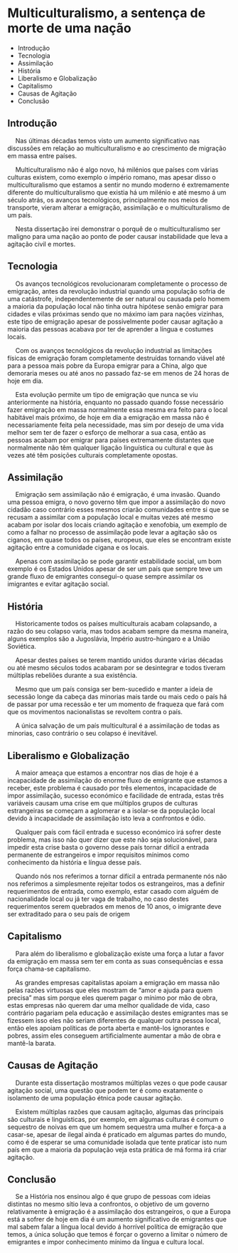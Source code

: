 # Multiculturalismo, a sentença de morte de uma nação 

* Introdução
* Tecnologia
* Assimilação
* História
* Liberalismo e Globalização
* Capitalismo
* Causas de Agitação
* Conclusão

## Introdução 
&emsp; Nas últimas décadas temos visto um aumento significativo nas discussões em relação ao multiculturalismo e ao crescimento de migração em massa entre países.

&emsp; Multiculturalismo não é algo novo, há milénios que países com várias culturas existem, como exemplo o império romano, mas apesar disso o multiculturalismo que estamos a sentir no mundo moderno é extremamente diferente do multiculturalismo que existia há um milénio e até mesmo á um século atrás, os avanços tecnológicos, principalmente nos meios de transporte, vieram alterar a emigração, assimilação e o multiculturalismo de um país. 

&emsp; Nesta dissertação irei demonstrar o porquê de o multiculturalismo ser maligno para uma nação ao ponto de poder causar instabilidade que leva a agitação civil e mortes. 

## Tecnologia 
&emsp; Os avanços tecnológicos revolucionaram completamente o processo de emigração, antes da revolução industrial quando uma população sofria de uma catástrofe, independentemente de ser natural ou causada pelo homem a maioria da população local não tinha outra hipótese senão emigrar para cidades e vilas próximas sendo que no máximo iam para nações vizinhas, este tipo de emigração apesar de possivelmente poder causar agitação a maioria das pessoas acabava por ter de aprender a língua e costumes locais. 

&emsp; Com os avanços tecnológicos da revolução industrial as limitações físicas de emigração foram completamente destruídas tornando viável até para a pessoa mais pobre da Europa emigrar para a China, algo que demoraria meses ou até anos no passado faz-se em menos de 24 horas de hoje em dia. 

&emsp; Esta evolução permite um tipo de emigração que nunca se viu anteriormente na história, enquanto no passado quando fosse necessário fazer emigração em massa normalmente essa mesma era feito para o local habitável mais próximo, de hoje em dia a emigração em massa não é necessariamente feita pela necessidade, mas sim por desejo de uma vida melhor sem ter de fazer o esforço de melhorar a sua casa, então as pessoas acabam por emigrar para países extremamente distantes que normalmente não têm qualquer ligação linguística ou cultural e que às vezes até têm posições culturais completamente opostas. 

## Assimilação 

&emsp; Emigração sem assimilação não é emigração, é uma invasão. Quando uma pessoa emigra, o novo governo têm que impor a assimilação do novo cidadão caso contrário esses mesmos criarão comunidades entre si que se recusam a assimilar com a população local e muitas vezes até mesmo acabam por isolar dos locais criando agitação e xenofobia, um exemplo de como a falhar no processo de assimilação pode levar a agitação são os ciganos, em quase todos os países, europeus, que eles se encontram existe agitação entre a comunidade cigana e os locais.

&emsp; Apenas com assimilação se pode garantir estabilidade social, um bom exemplo é os Estados Unidos apesar de ser um país que sempre teve um grande fluxo de emigrantes consegui-o quase sempre assimilar os imigrantes e evitar agitação social. 

## História 

&emsp; Historicamente todos os países multiculturais acabam colapsando, a razão do seu colapso varia, mas todos acabam sempre da mesma maneira, alguns exemplos são a Jugoslávia, Império austro-húngaro e a União Soviética. 

&emsp; Apesar destes países se terem mantido unidos durante várias décadas ou até mesmo séculos todos acabaram por se desintegrar e todos tiveram múltiplas rebeliões durante a sua existência. 

&emsp; Mesmo que um país consiga ser bem-sucedido e manter a ideia de secessão longe da cabeça das minorias mais tarde ou mais cedo o país há de passar por uma recessão e ter um momento de fraqueza que fará com que os movimentos nacionalistas se revoltem contra o país. 

&emsp; A única salvação de um país multicultural é a assimilação de todas as minorias, caso contrário o seu colapso é inevitável. 


## Liberalismo e Globalização 

&emsp; A maior ameaça que estamos a encontrar nos dias de hoje é a incapacidade de assimilação do enorme fluxo de emigrante que estamos a receber, este problema é causado por três elementos, incapacidade de impor assimilação, sucesso económico e facilidade de entrada, estas três variáveis causam uma crise em que múltiplos grupos de culturas estrangeiras se começam a aglomerar e a isolar-se da população local devido à incapacidade de assimilação isto leva a confrontos e ódio. 

&emsp; Qualquer país com fácil entrada e sucesso económico irá sofrer deste problema, mas isso não quer dizer que este não seja solucionável, para impedir esta crise basta o governo desse país tornar difícil a entrada permanente de estrangeiros e impor requisitos mínimos como conhecimento da história e língua desse país.

&emsp; Quando nós nos referimos a tornar difícil a entrada permanente nós não nos referimos a simplesmente rejeitar todos os estrangeiros, mas a definir requerimentos de entrada, como exemplo, estar casado com alguém de nacionalidade local ou já ter vaga de trabalho, no caso destes requerimentos serem quebrados em menos de 10 anos, o imigrante deve ser extraditado para o seu país de origem

## Capitalismo 

&emsp; Para além do liberalismo e globalização existe uma força a lutar a favor da emigração em massa sem ter em conta as suas consequências e essa força chama-se capitalismo.

&emsp; As grandes empresas capitalistas apoiam a emigração em massa não pelas razões virtuosas que eles mostram de “amor e ajuda para quem precisa” mas sim porque eles querem pagar o mínimo por mão de obra, estas empresas não querem dar uma melhor qualidade de vida, caso contrário pagariam pela educação e assimilação destes emigrantes mas se fizessem isso eles não seriam diferentes de qualquer outra pessoa local, então eles apoiam políticas de porta aberta e mantê-los ignorantes e pobres, assim eles conseguem artificialmente aumentar a mão de obra e mantê-la barata.


## Causas de Agitação
&emsp; Durante esta dissertação mostramos múltiplas vezes o que pode causar agitação social, uma questão que podem ter é como exatamente o isolamento de uma população étnica pode causar agitação.

&emsp; Existem múltiplas razões que causam agitação, algumas das principais são culturais e linguísticas, por exemplo, em algumas culturas é comum o sequestro de noivas em que um homem sequestra uma mulher e força-a a casar-se, apesar de ilegal ainda é praticado em algumas partes do mundo, como é de esperar se uma comunidade isolada que tente praticar isto num país em que a maioria da população veja esta prática de má forma irá criar agitação.

## Conclusão 
&emsp; Se a História nos ensinou algo é que grupo de pessoas com ideias distintas no mesmo sítio leva a confrontos, o objetivo de um governo relativamente à emigração é a assimilação dos estrangeiros, o que a Europa está a sofrer de hoje em dia é um aumento significativo de emigrantes que mal sabem falar a língua local devido á horrível política de emigração que temos, a única solução que temos é forçar o governo a limitar o número de emigrantes e impor conhecimento mínimo da língua e cultura local. 

